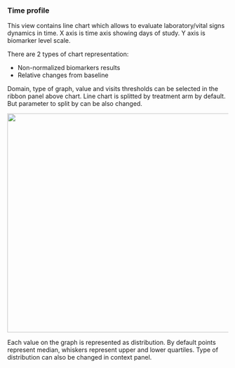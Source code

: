 ### Time profile

This view contains line chart which allows to evaluate laboratory/vital signs dynamics in time. X axis is time axis showing days of study. Y axis is biomarker level scale. 

There are 2 types of chart representation:

- Non-normalized biomarkers results
- Relative changes from baseline

Domain, type of graph, value and visits thresholds can be selected in the ribbon panel above chart. Line chart is splitted by treatment arm by default. But parameter to split by can be also changed. 

<img src="https://raw.githubusercontent.com/datagrok-ai/public/master/packages/ClinicalCase/img/time_profile_1.gif" height="500" width='800'/>

Each value on the graph is represented as distribution. By default points represent median, whiskers represent upper and lower quartiles. Type of distribution can also be changed in context panel. 

